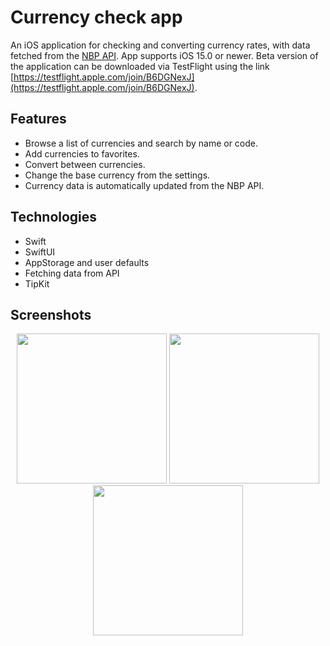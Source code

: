 # Currency check app

An iOS application for checking and converting currency rates, with data fetched from the [NBP API](https://api.nbp.pl/en.html). App supports iOS 15.0 or newer. Beta version of the application can be downloaded via TestFlight using the link [https://testflight.apple.com/join/B6DGNexJ](https://testflight.apple.com/join/B6DGNexJ).

## Features
- Browse a list of currencies and search by name or code.
- Add currencies to favorites.
- Convert between currencies.
- Change the base currency from the settings.
- Currency data is automatically updated from the NBP API.

## Technologies
- Swift
- SwiftUI
- AppStorage and user defaults
- Fetching data from API
- TipKit

## Screenshots

<p align="center">
  <img src="https://github.com/user-attachments/assets/6990549a-a9d9-496d-9d49-ef66060053b2" width="240"/>
  <img src= "https://github.com/user-attachments/assets/d42a65a1-3800-4c48-aa79-f4feb8021faf" width="240"/>
  <img src="https://github.com/user-attachments/assets/ac944f4b-4179-4b59-a569-6700ff55ebbd" width="240"/>
</p>
